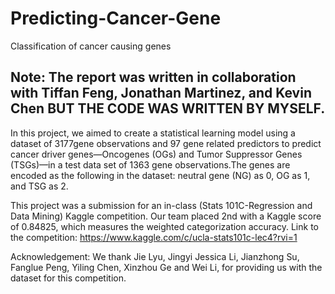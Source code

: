 # Predicting-Cancer-Gene
Classification of cancer causing genes

## Note: The report was written in collaboration with Tiffan Feng, Jonathan Martinez, and Kevin Chen BUT THE CODE WAS WRITTEN BY MYSELF.

In this project, we aimed to create a statistical learning model using a dataset of 3177gene observations and 97 gene related predictors to predict cancer driver genes—Oncogenes (OGs) and Tumor Suppressor Genes (TSGs)—in a test data set of 1363 gene observations.The genes are encoded as the following in the dataset: neutral gene (NG) as 0, OG as 1, and TSG as 2.

This project was a submission for an in-class (Stats 101C-Regression and Data Mining) Kaggle competition. Our team placed 2nd with a Kaggle score of 0.84825, which measures the weighted categorization accuracy. Link to the competition: https://www.kaggle.com/c/ucla-stats101c-lec4?rvi=1

Acknowledgement: We thank Jie Lyu, Jingyi Jessica Li, Jianzhong Su, Fanglue Peng, Yiling Chen, Xinzhou Ge and Wei Li, for providing us with the dataset for this competition.
